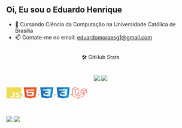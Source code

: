 ## Oi, Eu sou o Eduardo Henrique

- 🌱 Cursando Ciência da Computação na Universidade Católica de Brasília
- 📫 Contate-me no email: eduardomoraesg1@gmail.com

##
<div align="center">
  
🛠️ GitHub Stats 

<br>

  <a href="https://github.com/DuduHenriqueMg">
    <img align="center" height="150px" src="https://github-readme-stats.vercel.app/api?username=DuduHenriqueMg&show_icons=true&theme=dark"/>
  </a>
  <a href="https://github.com/DuduHenriqueMg">
    <img align="center" height="150px" src="https://github-readme-stats.vercel.app/api/top-langs/?username=DuduHenriqueMg&layout=compact&theme=dark"/>
  </a>
</div>

<div style="display: inline_block"><br>
  <a href="https://github.com/DuduHenriqueMg">
  <img align="center" height="30" width="40" src="https://raw.githubusercontent.com/devicons/devicon/master/icons/javascript/javascript-plain.svg">
  <img align="center" height="30" width="40" src="https://raw.githubusercontent.com/devicons/devicon/master/icons/html5/html5-original.svg">
  <img align="center" height="30" width="40" src="https://raw.githubusercontent.com/devicons/devicon/master/icons/css3/css3-original.svg">
  <img align="center" height="30" width="40" src="https://raw.githubusercontent.com/devicons/devicon/master/icons/css3/css3-original.svg">
  <img align="center" height="30" width="40" src="https://raw.githubusercontent.com/devicons/devicon/master/icons/laravel/laravel-original.svg" />
          
</div>

##

<div style="display: inline_block"><br>
  <a href = "mailto:eduardomoraesg1@gmail.com"><img src="https://img.shields.io/badge/-Gmail-%23333?style=for-the-badge&logo=gmail&logoColor=white" target="_blank"></a>
  <a href="https://www.linkedin.com/in/eduardo-henrique-moraes-gama-8a960b24a/" target="_blank"><img src="https://img.shields.io/badge/-LinkedIn-%230077B5?style=for-the-badge&logo=linkedin&logoColor=white" target="_blank"></a>
</div>



